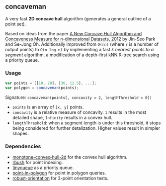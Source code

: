 ## concaveman

A very fast **2D concave hull** algorithm (generates a general outline of a point set).

Based on ideas from the paper
[A New Concave Hull Algorithm and Concaveness Measure
for n-dimensional Datasets, 2012](http://www.iis.sinica.edu.tw/page/jise/2012/201205_10.pdf)
by Jin-Seo Park and Se-Jong Oh.
Additionally improved from `O(rn)` (where `r` is a number of output points) to `O(n log n)`
by implementing a fast _k nearest points to a segment_ algorithm,
a modification of a depth-first kNN R-tree search using a priority queue.

### Usage

```js
var points = [[10, 20], [30, 12.5], ...];
var polygon = concaveman(points);
```

Signature: `concaveman(points[, concavity = 2, lengthThreshold = 0])`

- `points` is an array of `[x, y]` points.
- `concavity` is a relative measure of concavity. `1` results in the most detailed shape, `Infinity` results in a convex hull.
- `lengthThreshold`: when a segment length is under this threshold, it stops being considered for further detalization.
Higher values result in simpler shapes.

### Dependencies

- [monotone-convex-hull-2d](https://github.com/mikolalysenko/monotone-convex-hull-2d) for the convex hull algorithm.
- [rbush](https://github.com/mourner/rbush) for point indexing.
- [tinyqueue](https://github.com/mourner/tinyqueue) as a priority queue.
- [point-in-polygon](https://github.com/substack/point-in-polygon) for point in polygon queries.
- [robust-orientation](https://github.com/mikolalysenko/robust-orientation) for 3-point orientation tests.
